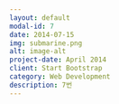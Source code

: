 ```yaml
---
layout: default
modal-id: 7
date: 2014-07-15
img: submarine.png
alt: image-alt
project-date: April 2014
client: Start Bootstrap
category: Web Development
description: 7번
---
```

